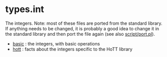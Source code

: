 types.int
=========

The integers. Note: most of these files are ported from the standard library. If anything needs to be changed, it is probably a good idea to change it in the standard library and then port the file again (see also [script/port.pl](../../../script/port.pl)).

* [basic](basic.hlean) : the integers, with basic operations
* [hott](hott.hlean) : facts about the integers specific to the HoTT library

